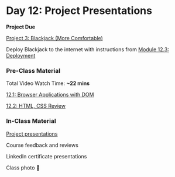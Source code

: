 # Day 12: Project Presentations

**Project Due**

[Project 3: Blackjack \(More Comfortable\)](../../projects/project-3-blackjack.md#more-comfortable)

Deploy Blackjack to the internet with instructions from [Module 12.3: Deployment](../../12-next-steps/12.3-deployment.md)

### Pre-Class Material

Total Video Watch Time: **~22 mins**

[12.1: Browser Applications with DOM](../../12-next-steps/12.1-browser-applications-with-dom.md)

[12.2: HTML, CSS Review](../../12-next-steps/12.2-html-css-review.md)

### In-Class Material

[Project presentations](../../course-logistics/course-methodology.md#project-presentations)

Course feedback and reviews

LinkedIn certificate presentations

Class photo 🥳
